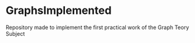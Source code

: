 # GraphsImplemented
Repository made to implement the first practical work of the Graph Teory Subject
